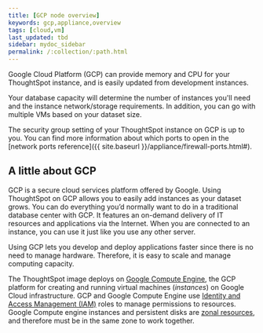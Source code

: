 ```yaml
---
title: [GCP node overview]
keywords: gcp,appliance,overview
tags: [cloud,vm]
last_updated: tbd
sidebar: mydoc_sidebar
permalink: /:collection/:path.html
---
```

Google Cloud Platform (GCP) can provide memory and CPU for your ThoughtSpot
instance, and is easily updated from development instances.

Your database capacity will determine the number of instances you'll need and
the instance network/storage requirements. In addition, you can go with multiple
VMs based on your dataset size.

The security group setting of your ThoughtSpot instance on GCP is up to you. You
can find more information about which ports to open in the [network ports
reference]({{ site.baseurl }}/appliance/firewall-ports.html#).

## A little about GCP

GCP is a secure cloud services platform offered by Google. Using
ThoughtSpot on GCP allows you to easily add instances as your dataset grows.
You can do everything you’d normally want to do in a traditional database center
with GCP. It features an on-demand delivery of IT resources and applications
via the Internet. When you are connected to an instance, you can use it just
like you use any other server.

Using GCP lets you develop and deploy applications faster since there is no need
to manage hardware. Therefore, it is easy to scale and manage computing
capacity.

The ThoughtSpot image deploys on [Google Compute
Engine](https://cloud.google.com/compute/docs/), the GCP platform for creating
and running virtual machines (_instances_) on Google Cloud infrastructure. GCP
and Google Compute Engine use [Identity and Access Management
(IAM)](https://cloud.google.com/iam/) roles to manage permissions to resources.
Google Compute engine instances and persistent disks are [zonal
resources](https://cloud.google.com/compute/docs/regions-zones/), and therefore
must be in the same zone to work together.  
